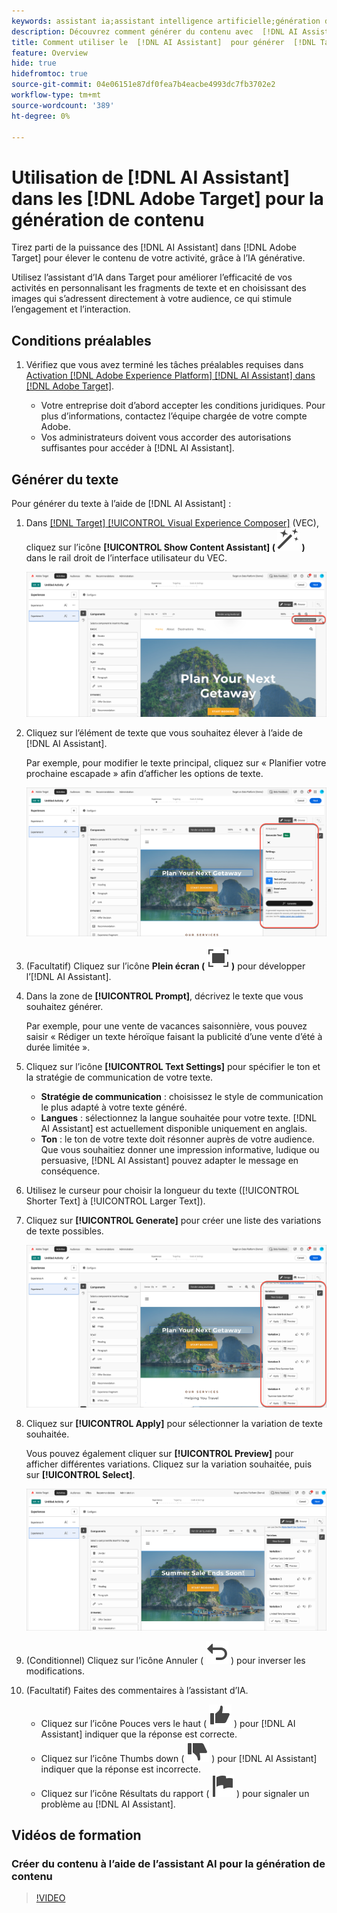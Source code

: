 ```yaml
---
keywords: assistant ia;assistant intelligence artificielle;génération de contenu;accélérateur de contenu
description: Découvrez comment générer du contenu avec  [!DNL AI Assistant].
title: Comment utiliser le  [!DNL AI Assistant]  pour générer  [!DNL Target]  contenu ?
feature: Overview
hide: true
hidefromtoc: true
source-git-commit: 04e06151e87df0fea7b4eacbe4993dc7fb3702e2
workflow-type: tm+mt
source-wordcount: '389'
ht-degree: 0%

---
```


# Utilisation de [!DNL AI Assistant] dans les [!DNL Adobe Target] pour la génération de contenu

Tirez parti de la puissance des [!DNL AI Assistant] dans [!DNL Adobe Target] pour élever le contenu de votre activité, grâce à l’IA générative.

Utilisez l’assistant d’IA dans Target pour améliorer l’efficacité de vos activités en personnalisant les fragments de texte et en choisissant des images qui s’adressent directement à votre audience, ce qui stimule l’engagement et l’interaction.

## Conditions préalables

1. Vérifiez que vous avez terminé les tâches préalables requises dans [Activation [!DNL Adobe Experience Platform] [!DNL AI Assistant] dans [!DNL Adobe Target]](/help/main/c-intro/enabling-ai-assistant.md).

   * Votre entreprise doit d’abord accepter les conditions juridiques. Pour plus d’informations, contactez l’équipe chargée de votre compte Adobe.
   * Vos administrateurs doivent vous accorder des autorisations suffisantes pour accéder à [!DNL AI Assistant].

## Générer du texte

Pour générer du texte à l’aide de [!DNL AI Assistant] :

1. Dans [[!DNL Target] [!UICONTROL Visual Experience Composer]](/help/main/c-experiences/c-visual-experience-composer/viztarget-options.md) (VEC), cliquez sur l’icône **[!UICONTROL Show Content Assistant] ( ![Afficher l’icône de l’assistant de contenu](/help/main/assets/icons/MagicWand.svg) )** dans le rail droit de l’interface utilisateur du VEC.

   ![Icône Afficher l’assistant de contenu](/help/main/c-intro/assets/ai-assistant-conntet-generation-icon.png)

1. Cliquez sur l’élément de texte que vous souhaitez élever à l’aide de [!DNL AI Assistant].

   Par exemple, pour modifier le texte principal, cliquez sur « Planifier votre prochaine escapade » afin d’afficher les options de texte.

   ![Volet Paramètres de texte](/help/main/c-intro/assets/ai-text-settings.png)

1. (Facultatif) Cliquez sur l’icône **Plein écran ( ![icône Plein écran](/help/main/assets/icons/FullScreen.svg) )** pour développer l’[!DNL AI Assistant].

1. Dans la zone de **[!UICONTROL Prompt]**, décrivez le texte que vous souhaitez générer.

   Par exemple, pour une vente de vacances saisonnière, vous pouvez saisir « Rédiger un texte héroïque faisant la publicité d’une vente d’été à durée limitée ».

1. Cliquez sur l’icône **[!UICONTROL Text Settings]** pour spécifier le ton et la stratégie de communication de votre texte.

   * **Stratégie de communication** : choisissez le style de communication le plus adapté à votre texte généré.
   * **Langues** : sélectionnez la langue souhaitée pour votre texte. [!DNL AI Assistant] est actuellement disponible uniquement en anglais.
   * **Ton** : le ton de votre texte doit résonner auprès de votre audience. Que vous souhaitiez donner une impression informative, ludique ou persuasive, [!DNL AI Assistant] pouvez adapter le message en conséquence.

1. Utilisez le curseur pour choisir la longueur du texte ([!UICONTROL Shorter Text] à [!UICONTROL Larger Text]).

1. Cliquez sur **[!UICONTROL Generate]** pour créer une liste des variations de texte possibles.

   ![Variantes de texte de l’assistant AI](/help/main/c-intro/assets/ai-variations-text.png)

1. Cliquez sur **[!UICONTROL Apply]** pour sélectionner la variation de texte souhaitée.

   Vous pouvez également cliquer sur **[!UICONTROL Preview]** pour afficher différentes variations. Cliquez sur la variation souhaitée, puis sur **[!UICONTROL Select]**.

   ![Assistant AI avec texte généré](/help/main/c-intro/assets/ai-text-done.png)

1. (Conditionnel) Cliquez sur l’icône Annuler ( ![icône Annuler](/help/main/assets/icons/Undo.svg) ) pour inverser les modifications.

1. (Facultatif) Faites des commentaires à l’assistant d’IA.

   * Cliquez sur l’icône Pouces vers le haut ( ![icône Pouces vers le haut](/help/main/assets/icons/ThumbUp.svg) ) pour [!DNL AI Assistant] indiquer que la réponse est correcte.
   * Cliquez sur l’icône Thumbs down ( ![icône Thumbs down](/help/main/assets/icons/ThumbDown.svg) ) pour [!DNL AI Assistant] indiquer que la réponse est incorrecte.
   * Cliquez sur l’icône Résultats du rapport ( ![icône Résultats du rapport](/help/main/assets/icons/Flag.svg) ) pour signaler un problème au [!DNL AI Assistant].

## Vidéos de formation

### Créer du contenu à l’aide de l’assistant AI pour la génération de contenu

>[!VIDEO](https://video.tv.adobe.com/v/3434635/?learn=on">https://video.tv.adobe.com/v/3434635/?learn=on)








